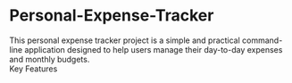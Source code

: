 # Personal-Expense-Tracker
This personal expense tracker project is a simple and practical command-line application designed to help users manage their day-to-day expenses and monthly budgets.
<br>
Key Features
